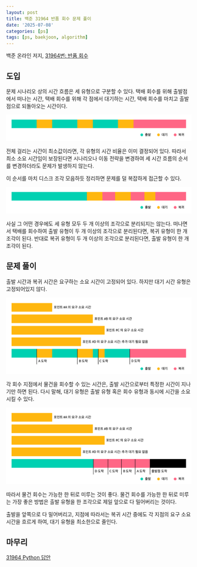 ```yaml
---
layout: post
title: 백준 31964 반품 회수 문제 풀이
date: '2025-07-08'
categories: [ps]
tags: [ps, baekjoon, algorithm]
---
```


백준 온라인 저지, [31964번: 반품 회수](https://www.acmicpc.net/problem/31964)

## 도입

문제 시나리오 상의 시간 흐름은 세 유형으로 구분할 수 있다. 택배 회수를 위해 출발점에서 떠나는 시간, 택배 회수를 위해 각 점에서 대기하는 시간, 택배 회수를 마치고 출발점으로 되돌아오는 시간이다.

![](/static/posts/2025-07-08-boj-31964/fig1.png)  

전체 걸리는 시간이 최소값이라면, 각 유형의 시간 비율은 이미 결정되어 있다. 따라서 최소 소요 시간임이 보장된다면 시나리오나 이동 전략을 변경하여 세 시간 흐름의 순서를 변경하더라도 문제가 발생하지 않는다.

이 순서를 마치 디스크 조각 모음하듯 정리하면 문제를 덜 복잡하게 접근할 수 있다.

![](/static/posts/2025-07-08-boj-31964/fig2.png)

사실 그 어떤 경우에도 세 유형 모두 두 개 이상의 조각으로 분리되지는 않는다. 떠나면서 택배를 회수하여 출발 유형이 두 개 이상의 조각으로 분리된다면, 복귀 유형이 한 개 조각이 된다. 반대로 복귀 유형이 두 개 이상의 조각으로 분리된다면, 출발 유형이 한 개 조각이 된다.

## 문제 풀이

출발 시간과 복귀 시간은 요구하는 소요 시간이 고정되어 있다. 하지만 대기 시간 유형은 고정되어있지 않다.  

![](/static/posts/2025-07-08-boj-31964/fig3.png)

각 회수 지점에서 물건을 회수할 수 있는 시간은, 출발 시간으로부터 특정한 시간이 지나기만 하면 된다. 다시 말해, 대기 유형은 출발 유형 혹은 회수 유형과 동시에 시간을 소요시킬 수 있다.

![](/static/posts/2025-07-08-boj-31964/fig4.png)

따라서 물건 회수는 가능한 한 뒤로 미루는 것이 좋다. 물건 회수를 가능한 한 뒤로 미루는 가장 좋은 방법은 출발 유형을 한 조각으로 제일 앞으로 다 밀어버리는 것이다.

출발을 앞쪽으로 다 밀어버리고, 지점에 따라서는 복귀 시간 중에도 각 지점의 요구 소요 시간을 흐르게 하여, 대기 유형을 최소한으로 줄인다.

## 마무리

[31964 Python 답안](https://github.com/ShapeLayer/training/blob/main/tasks/online_judge/baekjoon/python/31964.py)
